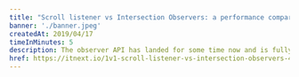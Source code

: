 ```yaml
---
title: "Scroll listener vs Intersection Observers: a performance comparison"
banner: './banner.jpeg'
createdAt: 2019/04/17
timeInMinutes: 5
description: The observer API has landed for some time now and is fully supported by all modern browsers. I questioned myself “Could I replace my scroll listeners with Intersection Observers? How cheaper and performance friendlier would it be”? Well this article attempts to answer just that.
href: https://itnext.io/1v1-scroll-listener-vs-intersection-observers-469a26ab9eb6
---
```

